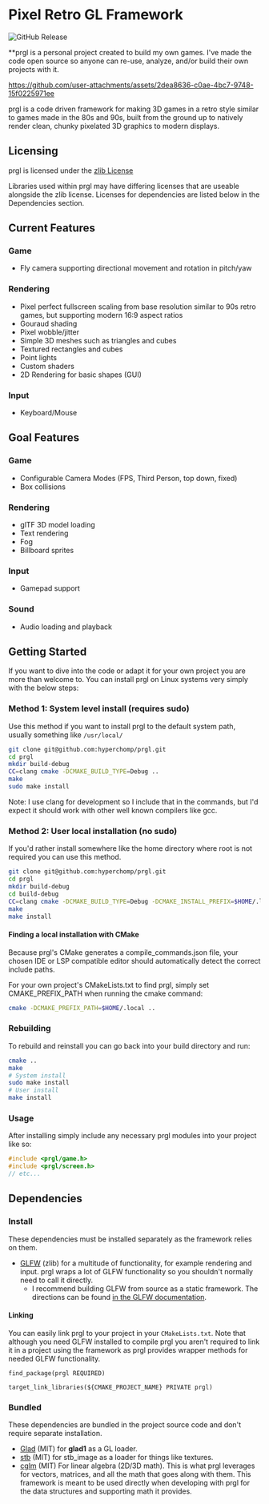 # Pixel Retro GL Framework

![GitHub Release](https://img.shields.io/github/v/release/hyperchomp/prgl?include_prereleases&label=prgl)

**prgl is a personal project created to build my own games. I've made the code open source so anyone can re-use, analyze, and/or build their own projects with it.

https://github.com/user-attachments/assets/2dea8636-c0ae-4bc7-9748-15f0225971ee

prgl is a code driven framework for making 3D games in a retro style similar to games made in the 80s and 90s, built from the ground up to natively render clean, chunky pixelated 3D graphics to modern displays.

## Licensing

prgl is licensed under the [zlib License](https://zlib.net/zlib_license.html)

Libraries used within prgl may have differing licenses that are useable alongside the zlib license. Licenses for dependencies are listed below in the Dependencies section.

## Current Features

### Game
* Fly camera supporting directional movement and rotation in pitch/yaw 

### Rendering
* Pixel perfect fullscreen scaling from base resolution similar to 90s retro games, but supporting modern 16:9 aspect ratios
* Gouraud shading
* Pixel wobble/jitter
* Simple 3D meshes such as triangles and cubes
* Textured rectangles and cubes
* Point lights
* Custom shaders
* 2D Rendering for basic shapes (GUI)

### Input
* Keyboard/Mouse

## Goal Features

### Game
* Configurable Camera Modes (FPS, Third Person, top down, fixed)
* Box collisions

### Rendering
* glTF 3D model loading
* Text rendering
* Fog
* Billboard sprites

### Input
* Gamepad support

### Sound
* Audio loading and playback

## Getting Started

If you want to dive into the code or adapt it for your own project you are more than welcome to. You can install prgl on Linux systems very simply with the below steps:

### Method 1: System level install (requires sudo)

Use this method if you want to install prgl to the default system path, usually something like `/usr/local/`

```sh
git clone git@github.com:hyperchomp/prgl.git
cd prgl
mkdir build-debug
CC=clang cmake -DCMAKE_BUILD_TYPE=Debug ..
make
sudo make install
```

Note: I use clang for development so I include that in the commands, but I'd expect it should work with other well known compilers like gcc.

### Method 2: User local installation (no sudo)

If you'd rather install somewhere like the home directory where root is not required you can use this method.

```sh
git clone git@github.com:hyperchomp/prgl.git
cd prgl
mkdir build-debug
cd build-debug
CC=clang cmake -DCMAKE_BUILD_TYPE=Debug -DCMAKE_INSTALL_PREFIX=$HOME/.local ..
make
make install
```

#### Finding a local installation with CMake

Because prgl's CMake generates a compile_commands.json file, your chosen IDE or LSP compatible editor should automatically detect the correct include paths.

For your own project's CMakeLists.txt to find prgl, simply set CMAKE_PREFIX_PATH when running the cmake command:

```sh
cmake -DCMAKE_PREFIX_PATH=$HOME/.local ..
```

### Rebuilding

To rebuild and reinstall you can go back into your build directory and run:

```sh
cmake ..
make
# System install
sudo make install
# User install
make install
```

### Usage

After installing simply include any necessary prgl modules into your project like so:

```C
#include <prgl/game.h>
#include <prgl/screen.h>
// etc...
```

## Dependencies
### Install
These dependencies must be installed separately as the framework relies on them.
* [GLFW](https://github.com/glfw/glfw) (zlib) for a multitude of functionality, for example rendering and input. prgl wraps a lot of GLFW functionality so you shouldn't normally need to call it directly.
    * I recommend building GLFW from source as a static framework. The directions can be found [in the GLFW documentation](https://www.glfw.org/docs/latest/compile.html).

#### Linking
You can easily link prgl to your project in your `CMakeLists.txt`. Note that although you need GLFW installed to compile prgl you aren't required to link it in a project using the framework as prgl provides wrapper methods for needed GLFW functionality.
```
find_package(prgl REQUIRED)

target_link_libraries(${CMAKE_PROJECT_NAME} PRIVATE prgl)
```

### Bundled
These dependencies are bundled in the project source code and don't require separate installation.
* [Glad](https://github.com/Dav1dde/glad) (MIT) for **glad1** as a GL loader.
* [stb](https://github.com/nothings/stb) (MIT) for stb_image as a loader for things like textures.
* [cglm](https://github.com/recp/cglm) (MIT) For linear algebra (2D/3D math). This is what prgl leverages for vectors, matrices, and all the math that goes along with them. This framework is meant to be used directly when developing with prgl for the data structures and supporting math it provides.
